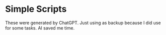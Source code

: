 # Simple Scripts
These were generated by ChatGPT. Just using as backup because I did use for some tasks. AI saved me time. <br/>